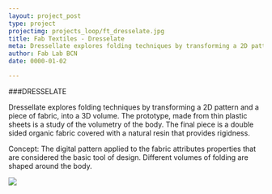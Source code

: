 ```yaml
---
layout: project_post
type: project
projectimg: projects_loop/ft_dresselate.jpg
title: Fab Textiles - Dresselate
meta: Dressellate explores folding techniques by transforming a 2D pattern and a piece of fabric, into a 3D volume. The prototype, made from thin plastic sheets is a study of the volumetry of the body. The final piece is a double sided organic fabric covered with a natural resin that provides rigidness.
author: Fab Lab BCN
date: 0000-01-02

---
```




###DRESSELATE



Dressellate explores folding techniques by transforming a 2D pattern and a piece of fabric, into a 3D volume. The prototype, made from thin plastic sheets is a study of the volumetry of the body. The final piece is a double sided organic fabric covered with a natural resin that provides rigidness.



Concept: The digital pattern applied to the fabric attributes properties that are considered the basic tool of design. Different volumes of folding are shaped around the body.



<img src="{{site.baseurl}}{{ site.url }}/img/projects/fabtextiles_dresselate/1.jpg">



